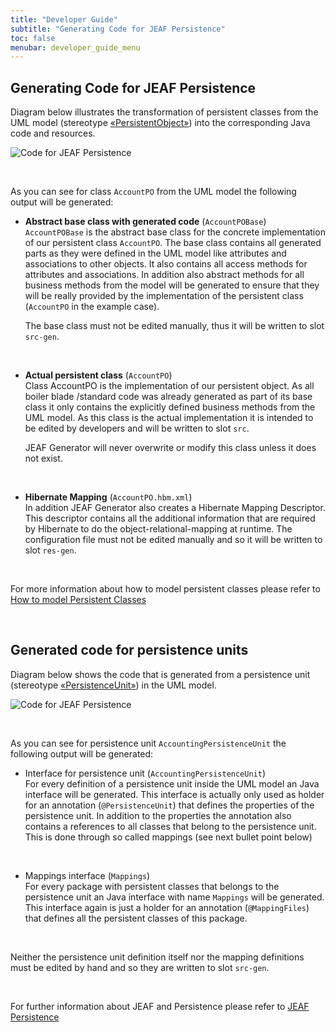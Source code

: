 ```yaml
---
title: "Developer Guide"
subtitle: "Generating Code for JEAF Persistence"
toc: false
menubar: developer_guide_menu
---
```


## Generating Code for JEAF Persistence

Diagram below illustrates the transformation of persistent classes from the UML model (stereotype [«PersistentObject»](https://anaptecs.atlassian.net/wiki/spaces/JEAF/pages/516849793 "/wiki/spaces/JEAF/pages/516849793")) into the corresponding Java code and resources.

![Code for JEAF Persistence](/images/code_for_jeaf_persistence.png)

<br>

As you can see for class `AccountPO` from the UML model the following output will be generated:<br>

- **Abstract base class with generated code** (`AccountPOBase`)  
  `AccountPOBase` is the abstract base class for the concrete implementation of our persistent class `AccountPO`. The base class contains all generated parts as they were defined in the UML model like attributes and associations to other objects. It also contains all access methods for attributes and associations. In addition also abstract methods for all business methods from the model will be generated to ensure that they will be really provided by the implementation of the persistent class (`AccountPO` in the example case).
  
  The base class must not be edited manually, thus it will be written to slot `src-gen`.  

<br>

- **Actual persistent class** (`AccountPO`)  
  Class AccountPO is the implementation of our persistent object. As all boiler blade /standard code was already generated as part of its base class it only contains the explicitly defined business methods from the UML model. As this class is the actual implementation it is intended to be edited by developers and will be written to slot `src`.
  
  JEAF Generator will never overwrite or modify this class unless it does not exist.  

<br>

- **Hibernate Mapping** (`AccountPO.hbm.xml`)  
  In addition JEAF Generator also creates a Hibernate Mapping Descriptor. This descriptor contains all the additional information that are required by Hibernate to do the object-relational-mapping at runtime. The configuration file must not be edited manually and so it will be written to slot `res-gen`.

<br>

For more information about how to model persistent classes please refer to [How to model Persistent Classes](/uml-modeling-guide/how-tos/how-to-model-jeaf-persistence)

<br>

## Generated code for persistence units

Diagram below shows the code that is generated from a persistence unit (stereotype [«PersistenceUnit»](https://anaptecs.atlassian.net/wiki/spaces/JEAF/pages/529137750 "/wiki/spaces/JEAF/pages/529137750")) in the UML model.

![Code for JEAF Persistence](/images/code_for_persistence_unit.png)

<br>

As you can see for persistence unit `AccountingPersistenceUnit` the following output will be generated:<br>

- Interface for persistence unit (`AccountingPersistenceUnit`)  
  For every definition of a persistence unit inside the UML model an Java interface will be generated. This interface is actually only used as holder for an annotation (`@PersistenceUnit`) that defines the properties of the persistence unit. In addition to the properties the annotation also contains a references to all classes that belong to the persistence unit. This is done through so called mappings (see next bullet point below)  

<br>

- Mappings interface (`Mappings`)  
  For every package with persistent classes that belongs to the persistence unit an Java interface with name `Mappings` will be generated. This interface again is just a holder for an annotation (`@MappingFiles`) that defines all the persistent classes of this package.

<br>

Neither the persistence unit definition itself nor the mapping definitions must be edited by hand and so they are written to slot `src-gen`.

<br>

For further information about JEAF and Persistence please refer to [JEAF Persistence](https://anaptecs.atlassian.net/wiki/spaces/JEAF/pages/546209865 "https://anaptecs.atlassian.net/wiki/spaces/JEAF/pages/546209865")
